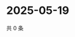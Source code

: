 # 2025-05-19

共 0 条

<!-- BEGIN ZHIHUVIDEO -->
<!-- 最后更新时间 Mon May 19 2025 17:13:32 GMT+0800 (China Standard Time) -->

<!-- END ZHIHUVIDEO -->

